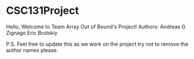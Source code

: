 # CSC131Project
Hello, Welcome to Team Array Out of Bound's Project!
Authors:
Andreas G Zignago
Eric Brutskiy




P.S. Feel free to update this as we work on the project try not to remove the
author names please.
